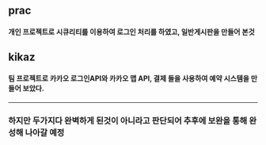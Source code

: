 ## prac
#### 개인 프로젝트로 시큐리티를 이용하여 로그인 처리를 하였고, 일반게시판을 만들어 본것

## kikaz
#### 팀 프로젝트로 카카오 로그인API와 카카오 맵 API, 결제 들을 사용하여 예약 시스템을 만들어 보았다.
-----------
### 하지만 두가지다 완벽하게 된것이 아니라고 판단되어 추후에 보완을 통해 완성해 나아갈 예정

